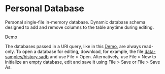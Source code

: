 # Personal Database

Personal single-file in-memory database. Dynamic database schema designed to add and remove columns to the table anytime during editing.

[Demo](https://sakryukov.github.io/personal-database-dynamic-schema/code?../data-samples/history.sadb)

The databases passed in a URI query, like in this [Demo](https://sakryukov.github.io/personal-database-dynamic-schema/code?../data-samples/history.sadb), are always read-only. To open a database for editing, download, for example, the file
[data-samples/history.sadb](data-samples/history.sadb) and use File &gt; Open. Alternatively, use File &gt; New to initialize an empty database, edit and save it using File &gt; Save or File &gt; Save As.
